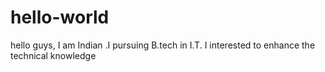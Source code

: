 # hello-world
hello guys,
I am Indian .I pursuing B.tech in I.T.
I interested to enhance the technical knowledge
